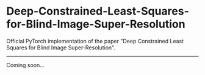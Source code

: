 # Deep-Constrained-Least-Squares-for-Blind-Image-Super-Resolution
Official PyTorch implementation of the paper "Deep Constrained Least Squares for Blind Image Super-Resolution".

---

Coming soon...
